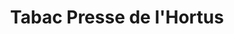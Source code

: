 ---
title: "Tabac Presse de l'Hortus"
url: /candillargues/tabac-presse-de-lhortus/
shop: Zeitungen
---